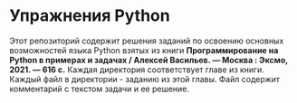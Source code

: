 # Упражнения Python
Этот репозиторий содержит решения заданий по освоению основных возможностей языка Python взятых из книги
**Программирование на Python в примерах и задачах / Алексей Васильев. — Москва : Эксмо, 2021. — 616 с.**
Каждая директория соответствует главе из книги. Каждый файл в директории - заданию из этой главы. Файл 
содержит комментарий с текстом задачи и ее решение.